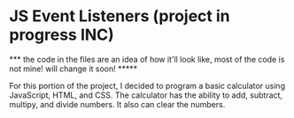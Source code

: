 # JS Event Listeners (project in progress INC)


*** the code in the files are an idea of how it'll look like, most of the code is not mine! will change it soon! ***** 


For this portion of the project, I decided to program a basic calculator using JavaScript, HTML, and CSS. The calculator has the ability to add, subtract, multipy, and divide numbers. It also can clear the numbers.  
